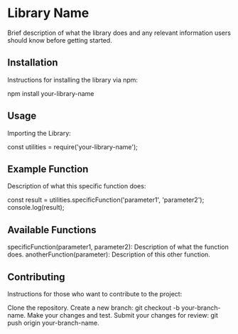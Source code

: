 # Library Name

Brief description of what the library does and any relevant information users should know before getting started.

## Installation

Instructions for installing the library via npm:

npm install your-library-name

## Usage
Importing the Library: 

const utilities = require('your-library-name');

## Example Function
Description of what this specific function does:


const result = utilities.specificFunction('parameter1', 'parameter2');
console.log(result);

## Available Functions
specificFunction(parameter1, parameter2): Description of what the function does.
anotherFunction(parameter): Description of this other function.

## Contributing
Instructions for those who want to contribute to the project:

Clone the repository.
Create a new branch: git checkout -b your-branch-name.
Make your changes and test.
Submit your changes for review: git push origin your-branch-name.
